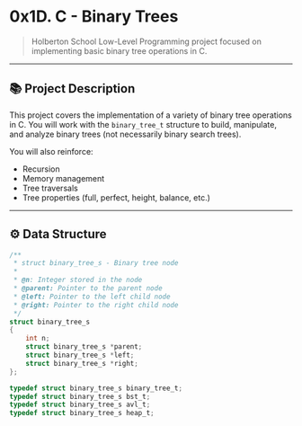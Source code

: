 # 0x1D. C - Binary Trees

> Holberton School Low-Level Programming project focused on implementing basic binary tree operations in C.

---

## 📚 Project Description

This project covers the implementation of a variety of binary tree operations in C. You will work with the `binary_tree_t` structure to build, manipulate, and analyze binary trees (not necessarily binary search trees).

You will also reinforce:
- Recursion
- Memory management
- Tree traversals
- Tree properties (full, perfect, height, balance, etc.)

---

## ⚙️ Data Structure

```c
/**
 * struct binary_tree_s - Binary tree node
 *
 * @n: Integer stored in the node
 * @parent: Pointer to the parent node
 * @left: Pointer to the left child node
 * @right: Pointer to the right child node
 */
struct binary_tree_s
{
    int n;
    struct binary_tree_s *parent;
    struct binary_tree_s *left;
    struct binary_tree_s *right;
};

typedef struct binary_tree_s binary_tree_t;
typedef struct binary_tree_s bst_t;
typedef struct binary_tree_s avl_t;
typedef struct binary_tree_s heap_t;

